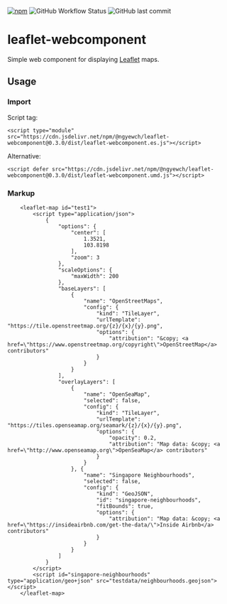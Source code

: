 [![npm](https://img.shields.io/npm/v/@ngyewch/leaflet-webcomponent)](https://www.npmjs.com/package/@ngyewch/leaflet-webcomponent)
![GitHub Workflow Status](https://img.shields.io/github/actions/workflow/status/ngyewch/leaflet-webcomponent/CI.yml)
![GitHub last commit](https://img.shields.io/github/last-commit/ngyewch/leaflet-webcomponent)

# leaflet-webcomponent

Simple web component for displaying [Leaflet](https://leafletjs.com/) maps.

## Usage

### Import

Script tag:
```
<script type="module" src="https://cdn.jsdelivr.net/npm/@ngyewch/leaflet-webcomponent@0.3.0/dist/leaflet-webcomponent.es.js"></script>
```

Alternative:
```
<script defer src="https://cdn.jsdelivr.net/npm/@ngyewch/leaflet-webcomponent@0.3.0/dist/leaflet-webcomponent.umd.js"></script>
```

### Markup

```
    <leaflet-map id="test1">
        <script type="application/json">
            {
                "options": {
                    "center": [
                        1.3521,
                        103.8198
                    ],
                    "zoom": 3
                },
                "scaleOptions": {
                    "maxWidth": 200
                },
                "baseLayers": [
                    {
                        "name": "OpenStreetMaps",
                        "config": {
                            "kind": "TileLayer",
                            "urlTemplate": "https://tile.openstreetmap.org/{z}/{x}/{y}.png",
                            "options": {
                                "attribution": "&copy; <a href=\"https://www.openstreetmap.org/copyright\">OpenStreetMap</a> contributors"
                            }
                        }
                    }
                ],
                "overlayLayers": [
                    {
                        "name": "OpenSeaMap",
                        "selected": false,
                        "config": {
                            "kind": "TileLayer",
                            "urlTemplate": "https://tiles.openseamap.org/seamark/{z}/{x}/{y}.png",
                            "options": {
                                "opacity": 0.2,
                                "attribution": "Map data: &copy; <a href=\"http://www.openseamap.org\">OpenSeaMap</a> contributors"
                            }
                        }
                    }, {
                        "name": "Singapore Neighbourhoods",
                        "selected": false,
                        "config": {
                            "kind": "GeoJSON",
                            "id": "singapore-neighbourhoods",
                            "fitBounds": true,
                            "options": {
                                "attribution": "Map data: &copy; <a href=\"https://insideairbnb.com/get-the-data/\">Inside Airbnb</a> contributors"
                            }
                        }
                    }
                ]
            }
        </script>
        <script id="singapore-neighbourhoods" type="application/geo+json" src="testdata/neighbourhoods.geojson"></script>
    </leaflet-map>
```